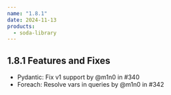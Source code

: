 ```yaml
---
name: "1.8.1"
date: 2024-11-13
products:
  - soda-library
---
```


## 1.8.1 Features and Fixes

* Pydantic: Fix v1 support by @m1n0 in #340
* Foreach: Resolve vars in queries by @m1n0 in #342